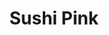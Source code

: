 ---
layout: place
title: Sushi Pink
permalink: /illinois/chicago/sushi-pink.html
stateAbbr: IL
stateName: Illinois
cityName: Chicago
seo:
  type: restaurant
  links: https://www.sushipink.com/
place_id: ChIJsTAsA9ssDogRpQcLXLHRJjk
photos:
  - name: >-
      places/ChIJsTAsA9ssDogRpQcLXLHRJjk/photos/AeeoHcIK5o3p0Eukl1reSS-YZfg3HFdxoNk9DAOwOJuGfNQf6RiYjAr-AOQ6UymLuCSq07rGMOkNr6waQ-ZT72hLcQzN0HdHAlmeMBT_h57QM93Fi8GoIC7FXZ9e_wmoogNXN2cX3USKAmAWQ5qqLv13xMDBmYBF3NkDJzpMNrHIsx3VNhVAlH2qcex3Ez7gLXKfMZU6xhE26uS0-qlZ9chP4MHtm6WYb1P-gMASfRxxk2WduyqrCEmdTRFNIjMSWhbWVE74EhOiZBe29Dk6NrZXyYMvoR531GyyyvRjb_wpBguJPA
    widthPx: 4800
    heightPx: 3600
    authorAttributions:
      - displayName: Sushi Pink
        uri: https://maps.google.com/maps/contrib/100825808186013712611
        photoUri: >-
          https://lh3.googleusercontent.com/a-/ALV-UjUUGCEUuS7wmgAV-xOlylV-UcsOv7HuOYTtLWWYP3xJbzZ5lxXY=s100-p-k-no-mo
    flagContentUri: >-
      https://www.google.com/local/imagery/report/?cb_client=maps_api_places.places_api&image_key=!1e10!2sAF1QipOozzHW4_kVHCh4mW7YpZ8lHowQwDFd4jm6gEfJ&hl=en-US
    googleMapsUri: >-
      https://www.google.com/maps/place//data=!3m4!1e2!3m2!1sAF1QipOozzHW4_kVHCh4mW7YpZ8lHowQwDFd4jm6gEfJ!2e10!4m2!3m1!1s0x880e2cdb032c30b1:0x3926d1b15c0b07a5
  - name: >-
      places/ChIJsTAsA9ssDogRpQcLXLHRJjk/photos/AeeoHcKrK2XMpSIfDq2zHDmsPLQb2_wh4wRt8FLSMMurxNnQ2sN1tFsJ89K3iawJ1o06ULECdcuw2SzTh_dik9QSYRf13ZSllP3NGCtStgd8mYJ0BEXaZLyL1cMXZaEz4-QY9SfhYSk8OytzqOhBlYksODA2F4rWJlmr4rurMQaZKrlF0CdGtdsV-5f-2594Ssyi1qbmXsRTJG601df3vHpkO0MMznYjI26tqSsz-PA10W4qLEFtBczFKJPhre4q-LacffM23aMe2yFLJiCjngKIKEbRlhFmMnPEUO8gv9lkeeawvA
    widthPx: 2048
    heightPx: 1152
    authorAttributions:
      - displayName: Sushi Pink
        uri: https://maps.google.com/maps/contrib/100825808186013712611
        photoUri: >-
          https://lh3.googleusercontent.com/a-/ALV-UjUUGCEUuS7wmgAV-xOlylV-UcsOv7HuOYTtLWWYP3xJbzZ5lxXY=s100-p-k-no-mo
    flagContentUri: >-
      https://www.google.com/local/imagery/report/?cb_client=maps_api_places.places_api&image_key=!1e10!2sAF1QipN7iaYVjqcrJLXMf3W3ZCFOgf-ctvvl3FYypubq&hl=en-US
    googleMapsUri: >-
      https://www.google.com/maps/place//data=!3m4!1e2!3m2!1sAF1QipN7iaYVjqcrJLXMf3W3ZCFOgf-ctvvl3FYypubq!2e10!4m2!3m1!1s0x880e2cdb032c30b1:0x3926d1b15c0b07a5
  - name: >-
      places/ChIJsTAsA9ssDogRpQcLXLHRJjk/photos/AeeoHcLZSlDhTNB_PY4qNe-8TCFz9c6ua5LZmcXTWmIJQpDRbJcrt5B4XeYUqG2TVF39X0Ve89P5WfBvUcKVMznUzPioZO9-xRCpObFsZvRWzSMorfuAwfbi1ifBs5FE4eZdt94BvpEiTIll2tlYPyhyq0etv5H8gCX3t3mqY-5YTWBJbOPTZPkuG0ofiF-FjycfJEl0YiWNlJPKndNkf8aKtR0hM_8tq_F1Fu1gy8el-O_BcnWWlje64W09Cy_Fci3LbsR_aXJKpXQtyN4Xe4t6xGHoDd6CKwCZfFNM5icdXBNlLw
    widthPx: 3024
    heightPx: 4032
    authorAttributions:
      - displayName: Sushi Pink
        uri: https://maps.google.com/maps/contrib/100825808186013712611
        photoUri: >-
          https://lh3.googleusercontent.com/a-/ALV-UjUUGCEUuS7wmgAV-xOlylV-UcsOv7HuOYTtLWWYP3xJbzZ5lxXY=s100-p-k-no-mo
    flagContentUri: >-
      https://www.google.com/local/imagery/report/?cb_client=maps_api_places.places_api&image_key=!1e10!2sAF1QipOkcfkgm-JdLztvPtbFiNqNMF_y_5JCLmtCiQWV&hl=en-US
    googleMapsUri: >-
      https://www.google.com/maps/place//data=!3m4!1e2!3m2!1sAF1QipOkcfkgm-JdLztvPtbFiNqNMF_y_5JCLmtCiQWV!2e10!4m2!3m1!1s0x880e2cdb032c30b1:0x3926d1b15c0b07a5
  - name: >-
      places/ChIJsTAsA9ssDogRpQcLXLHRJjk/photos/AeeoHcKQ8zlQ5WNI3mQvCxCBg3mEeM7RqY908zUjLJBelZxZaZgx1SFq94Kj8JcNXTmJ7ZkFuysB67y53XNd1Fcb7_3utLi4dcZRE9H3s87ZzXAuJQlgGCdIYND8VXTtfUXK_zGoyYFhXMShr1ZmNaJPblMzW9CRCmRjysKf5ISBPuvG2-jwSW74ZHGzINJrBm_3boPFa7V0I1YXZnFq1aK68RHq2BArIfAb0zVjJD5m3IKQSB8LzMkC4bzYnLRr5-rMvGZv1J3cwLSYK_n4LtfEorV6IHA01kLGu89nsXD5tll1tg
    widthPx: 2048
    heightPx: 1365
    authorAttributions:
      - displayName: Sushi Pink
        uri: https://maps.google.com/maps/contrib/100825808186013712611
        photoUri: >-
          https://lh3.googleusercontent.com/a-/ALV-UjUUGCEUuS7wmgAV-xOlylV-UcsOv7HuOYTtLWWYP3xJbzZ5lxXY=s100-p-k-no-mo
    flagContentUri: >-
      https://www.google.com/local/imagery/report/?cb_client=maps_api_places.places_api&image_key=!1e10!2sAF1QipNnvA-FFhUnqjdt4NW1oyBloQodVUaJPQdbCiqz&hl=en-US
    googleMapsUri: >-
      https://www.google.com/maps/place//data=!3m4!1e2!3m2!1sAF1QipNnvA-FFhUnqjdt4NW1oyBloQodVUaJPQdbCiqz!2e10!4m2!3m1!1s0x880e2cdb032c30b1:0x3926d1b15c0b07a5
  - name: >-
      places/ChIJsTAsA9ssDogRpQcLXLHRJjk/photos/AeeoHcJtI0CRdN6tjNQH8KmOpR8dauCE449NNRdsU7lZuwOZN_H5p1FUypEwreyHvWdESxWSDlnkKMP9rSnXj95S-aCXPlRz6N7sRJ4CA050WFGcrghNVHfQHM_KojHD-dCk509kUqQM3gSdWlHEVNE83jAeVAB3VPjjHePfgiL2wNxMDZHwmUk35txrDFIK8QZo_GVBPnp1Xwa22GPVSXcITX4VvkU2OwfIL7B2OfpNteDZCzJfetehvmtftxdI3qa2CNwV6tGCIaSa-I8TLmPRkAxkjRVkorgM-9SHjlV3ako-DQ
    widthPx: 2814
    heightPx: 3518
    authorAttributions:
      - displayName: Sushi Pink
        uri: https://maps.google.com/maps/contrib/100825808186013712611
        photoUri: >-
          https://lh3.googleusercontent.com/a-/ALV-UjUUGCEUuS7wmgAV-xOlylV-UcsOv7HuOYTtLWWYP3xJbzZ5lxXY=s100-p-k-no-mo
    flagContentUri: >-
      https://www.google.com/local/imagery/report/?cb_client=maps_api_places.places_api&image_key=!1e10!2sAF1QipOmOoX_q4l7-iC2DvSjEvfGbxgbBziJK9H6k_iH&hl=en-US
    googleMapsUri: >-
      https://www.google.com/maps/place//data=!3m4!1e2!3m2!1sAF1QipOmOoX_q4l7-iC2DvSjEvfGbxgbBziJK9H6k_iH!2e10!4m2!3m1!1s0x880e2cdb032c30b1:0x3926d1b15c0b07a5
  - name: >-
      places/ChIJsTAsA9ssDogRpQcLXLHRJjk/photos/AeeoHcI9SCcYrk98lCWobXTu_xJYVnu0BYHFRJfLxEN9MWAB1-_5cVZtlmmD74461aSz7LLFrQRJWaOoZu7pMxy3cOQ8pu_KKTkpTONY9F_rAg-joy6bE4-LZ2nvHnvEFuzsL3Q7ZvpImlKIJlSmCuComk4jp7wsOVT-Y-kET9y2xjaDcC3X3MmZRF2rRmeBKfoXKFhcOQFw7xhD75XmKUFk1GewC-RMYJcPN8LC8CsBpIk0zLopEqxAN-ePEJcKOlkw-Jt_nvxfbRq6w5vU6FviOtG6Fj6SjubO5sDhWwfjgxqHl82dW3VQWxEByURW33V_lUMcRcan0wTJFrOlItrbqvIjwWe9GH_tTTj8BEr6RyFgpkdR_wMzfQY2Q70_rpkaiLoQ4fmnNVhoTIPCK-oVSnngyH81D_-ntPNX0Wzwc_Y
    widthPx: 4032
    heightPx: 3024
    authorAttributions:
      - displayName: Tiffany T
        uri: https://maps.google.com/maps/contrib/112269200887699940857
        photoUri: >-
          https://lh3.googleusercontent.com/a/ACg8ocImFFJ0syPYUPo9HA3mSO6_6OU1zb43KlJ3NM54v0iCF3V_-cCi=s100-p-k-no-mo
    flagContentUri: >-
      https://www.google.com/local/imagery/report/?cb_client=maps_api_places.places_api&image_key=!1e10!2sCIHM0ogKEICAgIDn5YurHA&hl=en-US
    googleMapsUri: >-
      https://www.google.com/maps/place//data=!3m4!1e2!3m2!1sCIHM0ogKEICAgIDn5YurHA!2e10!4m2!3m1!1s0x880e2cdb032c30b1:0x3926d1b15c0b07a5
  - name: >-
      places/ChIJsTAsA9ssDogRpQcLXLHRJjk/photos/AeeoHcLzlhzTYiIJqQBl_JknvNBKuiszFOdVJ3uk5nBGQ-Ybnsksd9V3JgIQwaXGOLJ3549ByhZ2Qb1hXYl2WirNR0rpZTNJDHmkIh29Jkfz9wqcUKvyH_HTSgW7fhjd-ZgBmtwDf086rvTjz_YBs3hjGm0qoLRwoOr6avKRUYEEe1VpDe3JlLK8ZRZDLaVA5ffQTymiPzqPgdE9J8ENq0QpD9hs601Dt7--TGmoe2dqaJugBZgWGr0LQcUcN5DJqcYhTK6bRezCh8G6M9KCFiACUKuR-n4tsbTBQf4_gQK2tua6gQ
    widthPx: 3024
    heightPx: 4032
    authorAttributions:
      - displayName: Sushi Pink
        uri: https://maps.google.com/maps/contrib/100825808186013712611
        photoUri: >-
          https://lh3.googleusercontent.com/a-/ALV-UjUUGCEUuS7wmgAV-xOlylV-UcsOv7HuOYTtLWWYP3xJbzZ5lxXY=s100-p-k-no-mo
    flagContentUri: >-
      https://www.google.com/local/imagery/report/?cb_client=maps_api_places.places_api&image_key=!1e10!2sAF1QipNwtlrnVwtvmksh7S6UKz7y5seAFfxW9dEg1X1E&hl=en-US
    googleMapsUri: >-
      https://www.google.com/maps/place//data=!3m4!1e2!3m2!1sAF1QipNwtlrnVwtvmksh7S6UKz7y5seAFfxW9dEg1X1E!2e10!4m2!3m1!1s0x880e2cdb032c30b1:0x3926d1b15c0b07a5
  - name: >-
      places/ChIJsTAsA9ssDogRpQcLXLHRJjk/photos/AeeoHcJKGPVkFebDXvhZFW0pgX9vCUdu1E5LbNKstf_5DuGlOY5C9SIQuvTJoHkm0UWa8Of4XRGP8l_edpZOb1623Mg54nk7llmki14gmGm1towmWTakvTg-hTaowsclGVOgPAwoFrO5PcTOTyRr7i5k3KU8tg3IE4ydz09oKnArR-RbiVqEItgouCJfZBGBFlNcBLN0nKxHxm6H947tsPv9O0MVunqNUy6-9KHvdVTq7UWsqBjxIoS8PWt--2dIdOigkBfbT6wvCcuLejacpUL38APRlOiAeEbnVmsSl0IeBS-fDQ
    widthPx: 3540
    heightPx: 4716
    authorAttributions:
      - displayName: Sushi Pink
        uri: https://maps.google.com/maps/contrib/100825808186013712611
        photoUri: >-
          https://lh3.googleusercontent.com/a-/ALV-UjUUGCEUuS7wmgAV-xOlylV-UcsOv7HuOYTtLWWYP3xJbzZ5lxXY=s100-p-k-no-mo
    flagContentUri: >-
      https://www.google.com/local/imagery/report/?cb_client=maps_api_places.places_api&image_key=!1e10!2sAF1QipOVCKa-MG_wGA3b3K82XsudHlVmbDMT16CcjdOs&hl=en-US
    googleMapsUri: >-
      https://www.google.com/maps/place//data=!3m4!1e2!3m2!1sAF1QipOVCKa-MG_wGA3b3K82XsudHlVmbDMT16CcjdOs!2e10!4m2!3m1!1s0x880e2cdb032c30b1:0x3926d1b15c0b07a5
  - name: >-
      places/ChIJsTAsA9ssDogRpQcLXLHRJjk/photos/AeeoHcI_NgeIfM0KRWU9vNmubhC7FzEgfGT1DfJxdZnua7VsQFOuq8dnG-RH3dCTYWr6nGDf0xLLxahKI5LJ5Ybx4Hcn1ngmILKgEdGT9odyi8BuTUhfUO_f_hs25JpW403o0OMhl-bPfAaJ_8mHpPOHGMFQWdYYf5zFthKCMP55jlubNIzldhioJbBxRQ_Uc0j1i9pqQItIqjuYgdvucgzqmqUE__VJcpEm4nFmr_wsLp_pSXMZmFRE5wOOHK_x74G9CIq1_chrq0xlHXcr0HGUxT9OchJ1MK0ayKZGlaBIR0GAOg
    widthPx: 3600
    heightPx: 4800
    authorAttributions:
      - displayName: Sushi Pink
        uri: https://maps.google.com/maps/contrib/100825808186013712611
        photoUri: >-
          https://lh3.googleusercontent.com/a-/ALV-UjUUGCEUuS7wmgAV-xOlylV-UcsOv7HuOYTtLWWYP3xJbzZ5lxXY=s100-p-k-no-mo
    flagContentUri: >-
      https://www.google.com/local/imagery/report/?cb_client=maps_api_places.places_api&image_key=!1e10!2sAF1QipPHpLPLm4PMHkycT3M0ZfuGfKg1vt6BMz5mtbog&hl=en-US
    googleMapsUri: >-
      https://www.google.com/maps/place//data=!3m4!1e2!3m2!1sAF1QipPHpLPLm4PMHkycT3M0ZfuGfKg1vt6BMz5mtbog!2e10!4m2!3m1!1s0x880e2cdb032c30b1:0x3926d1b15c0b07a5
  - name: >-
      places/ChIJsTAsA9ssDogRpQcLXLHRJjk/photos/AeeoHcKo3qZITIPwr3Jv_hlDXrtM9_joylBXt3PYTFIQ6tcNrr_pqRMoETColswvuM8SCsUQde_7nJLkxxf1hhIUCptXXUfJ8rF7O46DbgPe286Sqmb4rSlPrDdn4by_k8EVobea4ScpN3LhPBqBU5JeCXRUEQEK4WoqFquRpJqN50778sgOc1CT78RwXR8ctlgqeKuf5RchglGK0o2ZLwaLf18Mz55h2CAuulSZbAIQkGmuReTl4ZRv6tZueiX7dC0B-5VnYpCZ8KILTDEt1aCGCVqwfwBL_cfefchf2pC7xhkSHNn4xpwncK3KbUGBYysrbCZPgxaEdzAGokyNqgLEBwUul86WwxungoFgcNfXjcDCpJkd5t_OMX9GgBMv94JGn-hY1XYG50aEXFRZAs19ZKlvPbRI6fHoaKddBw7F-E2mRBi5
    widthPx: 3600
    heightPx: 4800
    authorAttributions:
      - displayName: Boden Slagle
        uri: https://maps.google.com/maps/contrib/116239805246573036472
        photoUri: >-
          https://lh3.googleusercontent.com/a/ACg8ocIfCxJRhUiqIQfC92DYqnh8QL9gS1OzmggVruX0SrvqmIXO-w=s100-p-k-no-mo
    flagContentUri: >-
      https://www.google.com/local/imagery/report/?cb_client=maps_api_places.places_api&image_key=!1e10!2sCIHM0ogKEICAgMCw9_2EhQE&hl=en-US
    googleMapsUri: >-
      https://www.google.com/maps/place//data=!3m4!1e2!3m2!1sCIHM0ogKEICAgMCw9_2EhQE!2e10!4m2!3m1!1s0x880e2cdb032c30b1:0x3926d1b15c0b07a5
address: 913 W Washington Blvd, Chicago, IL 60607, USA
street: 913 W Washington Blvd
city: Chicago
state: IL
zip: '60607'
country: USA
neighborhood: West Loop
latitude: '41.882909'
longitude: '-87.650251'
accessibility_options:
  wheelchairAccessibleEntrance: true
  wheelchairAccessibleRestroom: true
  wheelchairAccessibleSeating: true
business_status: OPERATIONAL
name: Sushi Pink
google_maps_links:
  directionsUri: >-
    https://www.google.com/maps/dir//''/data=!4m7!4m6!1m1!4e2!1m2!1m1!1s0x880e2cdb032c30b1:0x3926d1b15c0b07a5!3e0
  placeUri: https://maps.google.com/?cid=4118209468960540581
  writeAReviewUri: >-
    https://www.google.com/maps/place//data=!4m3!3m2!1s0x880e2cdb032c30b1:0x3926d1b15c0b07a5!12e1
  reviewsUri: >-
    https://www.google.com/maps/place//data=!4m4!3m3!1s0x880e2cdb032c30b1:0x3926d1b15c0b07a5!9m1!1b1
  photosUri: >-
    https://www.google.com/maps/place//data=!4m3!3m2!1s0x880e2cdb032c30b1:0x3926d1b15c0b07a5!10e5
primary_type: Japanese Restaurant
opening_hours:
  regular: null
  current: null
secondary_opening_hours:
  regular:
    weekdayDescriptions: null
    type: null
  current:
    weekdayDescriptions: null
    type: null
phone: (312) 226-1666
price_level: PRICE_LEVEL_MODERATE
price_range: $20 &ndash; $30
rating: '4.5'
rating_count: 0
website: https://www.sushipink.com/
description: >-
  Explore Sushi Pink in Chicago, IL$$$Sushi Pink in Chicago, IL, stands out as a
  compact Japanese restaurant that blends casual vibes with a menu featuring
  fresh sushi and hearty ramen options. This spot in the West Loop neighborhood
  offers a modern setting where creative rolls and inventive cocktails create an
  engaging dining experience for sushi enthusiasts. With thoughtful
  accessibility features like wheelchair-friendly entrances and seating, it's
  designed to welcome everyone looking for authentic Japanese fare nearby.
  Patrons can enjoy outdoor seating and a variety of vegetarian choices, making
  it a go-to for those searching for top-rated sushi restaurants in the area.
  Whether you're in the mood for a quick bite or a relaxed meal, Sushi Pink
  delivers quality and flavor that capture the essence of Japanese cuisine.
generative_summary: >-
  Explore Sushi Pink in Chicago, IL$$$Sushi Pink in Chicago, IL, stands out as a
  compact Japanese restaurant that blends casual vibes with a menu featuring
  fresh sushi and hearty ramen options. This spot in the West Loop neighborhood
  offers a modern setting where creative rolls and inventive cocktails create an
  engaging dining experience for sushi enthusiasts. With thoughtful
  accessibility features like wheelchair-friendly entrances and seating, it's
  designed to welcome everyone looking for authentic Japanese fare nearby.
  Patrons can enjoy outdoor seating and a variety of vegetarian choices, making
  it a go-to for those searching for top-rated sushi restaurants in the area.
  Whether you're in the mood for a quick bite or a relaxed meal, Sushi Pink
  delivers quality and flavor that capture the essence of Japanese cuisine.
generative_disclosure: Summarized by AI using the Grok-3-Mini model.
reviews:
  - name: >-
      places/ChIJsTAsA9ssDogRpQcLXLHRJjk/reviews/ChZDSUhNMG9nS0VJQ0FnTUR3NzlhdUxnEAE
    relativePublishTimeDescription: 2 weeks ago
    rating: 5
    text:
      text: >-
        I had a great time at this restaurant! From the moment I walked in, the
        attentive and friendly staff made me feel right at home. The atmosphere
        is inviting, with the option to sit by the food preparation area for an
        engaging experience or in a cozier spot for larger gatherings. I
        absolutely recommend the Mexican Maki—it’s bursting with delicious
        flavors and left me satisfied. Don’t overlook the Vegetable Maki either;
        it’s equally as good! I'm already looking forward to my next visit!
      languageCode: en
    originalText:
      text: >-
        I had a great time at this restaurant! From the moment I walked in, the
        attentive and friendly staff made me feel right at home. The atmosphere
        is inviting, with the option to sit by the food preparation area for an
        engaging experience or in a cozier spot for larger gatherings. I
        absolutely recommend the Mexican Maki—it’s bursting with delicious
        flavors and left me satisfied. Don’t overlook the Vegetable Maki either;
        it’s equally as good! I'm already looking forward to my next visit!
      languageCode: en
    authorAttribution:
      displayName: Julien
      uri: https://www.google.com/maps/contrib/105498652805696611183/reviews
      photoUri: >-
        https://lh3.googleusercontent.com/a/ACg8ocLaO6wXsgoj0luOvkWop2L_nUuLl4sddcIxq4MK5z1hScQfOg=s128-c0x00000000-cc-rp-mo
    publishTime: '2025-03-29T04:43:56.680379Z'
    flagContentUri: >-
      https://www.google.com/local/review/rap/report?postId=ChZDSUhNMG9nS0VJQ0FnTUR3NzlhdUxnEAE&d=17924085&t=1
    googleMapsUri: >-
      https://www.google.com/maps/reviews/data=!4m6!14m5!1m4!2m3!1sChZDSUhNMG9nS0VJQ0FnTUR3NzlhdUxnEAE!2m1!1s0x880e2cdb032c30b1:0x3926d1b15c0b07a5
  - name: >-
      places/ChIJsTAsA9ssDogRpQcLXLHRJjk/reviews/ChdDSUhNMG9nS0VJQ0FnTUR3dk5IaC1BRRAB
    relativePublishTimeDescription: 2 weeks ago
    rating: 5
    text:
      text: >-
        As a West Loop resident, I can confidently say that Sushi Pink is a
        hidden gem. If you're craving fresh sashimi, creative maki rolls,
        comforting ramen, or delicious poke bowls, this Japanese restaurant is
        the place to be. The cozy, low-key atmosphere makes it perfect for
        intimate gatherings or a casual night out.


        The fish is always fresh, the flavors are spot on, and the prices are
        reasonable for the quality. I ordered the Great Pyramid, King Kong, Fire
        Dragon, and Salmon Lover rolls (perfect for two people), and every bite
        was amazing!


        If you're searching for the best sushi in Chicago or sushi near Fulton
        Market, this is the spot to check out. Whether dining in or ordering
        takeout, Sushi Pink never disappoints!
      languageCode: en
    originalText:
      text: >-
        As a West Loop resident, I can confidently say that Sushi Pink is a
        hidden gem. If you're craving fresh sashimi, creative maki rolls,
        comforting ramen, or delicious poke bowls, this Japanese restaurant is
        the place to be. The cozy, low-key atmosphere makes it perfect for
        intimate gatherings or a casual night out.


        The fish is always fresh, the flavors are spot on, and the prices are
        reasonable for the quality. I ordered the Great Pyramid, King Kong, Fire
        Dragon, and Salmon Lover rolls (perfect for two people), and every bite
        was amazing!


        If you're searching for the best sushi in Chicago or sushi near Fulton
        Market, this is the spot to check out. Whether dining in or ordering
        takeout, Sushi Pink never disappoints!
      languageCode: en
    authorAttribution:
      displayName: Mo Daher
      uri: https://www.google.com/maps/contrib/107011272898314462112/reviews
      photoUri: >-
        https://lh3.googleusercontent.com/a-/ALV-UjVlD9GonuoGrYM_u2nxv1TI0Gurjwf_SGrjlbGD4FrntLrOPhRi=s128-c0x00000000-cc-rp-mo
    publishTime: '2025-03-24T14:18:46.790556Z'
    flagContentUri: >-
      https://www.google.com/local/review/rap/report?postId=ChdDSUhNMG9nS0VJQ0FnTUR3dk5IaC1BRRAB&d=17924085&t=1
    googleMapsUri: >-
      https://www.google.com/maps/reviews/data=!4m6!14m5!1m4!2m3!1sChdDSUhNMG9nS0VJQ0FnTUR3dk5IaC1BRRAB!2m1!1s0x880e2cdb032c30b1:0x3926d1b15c0b07a5
  - name: >-
      places/ChIJsTAsA9ssDogRpQcLXLHRJjk/reviews/ChdDSUhNMG9nS0VJQ0FnTUN3OV8yRTJRRRAB
    relativePublishTimeDescription: 3 weeks ago
    rating: 5
    text:
      text: >-
        Has to be my favorite spot for sushi in Chicago! My go to whenever I am
        in town. Everything they use is extremely high quality and the amount of
        care and effort they put into everything is easy to see. The staff there
        are all kind and make the experience 10/10.

        I’ve had a few different things off the menu and everything is a
        certified banger! Would highly recommend them.
      languageCode: en
    originalText:
      text: >-
        Has to be my favorite spot for sushi in Chicago! My go to whenever I am
        in town. Everything they use is extremely high quality and the amount of
        care and effort they put into everything is easy to see. The staff there
        are all kind and make the experience 10/10.

        I’ve had a few different things off the menu and everything is a
        certified banger! Would highly recommend them.
      languageCode: en
    authorAttribution:
      displayName: Boden Slagle
      uri: https://www.google.com/maps/contrib/116239805246573036472/reviews
      photoUri: >-
        https://lh3.googleusercontent.com/a/ACg8ocIfCxJRhUiqIQfC92DYqnh8QL9gS1OzmggVruX0SrvqmIXO-w=s128-c0x00000000-cc-rp-mo
    publishTime: '2025-03-22T00:08:32.579226Z'
    flagContentUri: >-
      https://www.google.com/local/review/rap/report?postId=ChdDSUhNMG9nS0VJQ0FnTUN3OV8yRTJRRRAB&d=17924085&t=1
    googleMapsUri: >-
      https://www.google.com/maps/reviews/data=!4m6!14m5!1m4!2m3!1sChdDSUhNMG9nS0VJQ0FnTUN3OV8yRTJRRRAB!2m1!1s0x880e2cdb032c30b1:0x3926d1b15c0b07a5
  - name: >-
      places/ChIJsTAsA9ssDogRpQcLXLHRJjk/reviews/ChdDSUhNMG9nS0VJQ0FnTUNJMk9mS29nRRAB
    relativePublishTimeDescription: 2 weeks ago
    rating: 5
    text:
      text: >-
        Amazing sushi and top-notch service! The fish is incredibly fresh, the
        rolls are flavorful, and the presentation is beautiful. The staff is
        attentive and friendly, making the experience even better. Perfect for
        both casual dining and special occasions. Highly recommended!
      languageCode: en
    originalText:
      text: >-
        Amazing sushi and top-notch service! The fish is incredibly fresh, the
        rolls are flavorful, and the presentation is beautiful. The staff is
        attentive and friendly, making the experience even better. Perfect for
        both casual dining and special occasions. Highly recommended!
      languageCode: en
    authorAttribution:
      displayName: Ivalani Cazarin
      uri: https://www.google.com/maps/contrib/114873752658718196255/reviews
      photoUri: >-
        https://lh3.googleusercontent.com/a/ACg8ocKtI3ug8M0npU3yGTRGiJ5LUizJl3aAQkLQ83vEPr2-jBOL4Q=s128-c0x00000000-cc-rp-mo
    publishTime: '2025-03-30T03:31:02.766414Z'
    flagContentUri: >-
      https://www.google.com/local/review/rap/report?postId=ChdDSUhNMG9nS0VJQ0FnTUNJMk9mS29nRRAB&d=17924085&t=1
    googleMapsUri: >-
      https://www.google.com/maps/reviews/data=!4m6!14m5!1m4!2m3!1sChdDSUhNMG9nS0VJQ0FnTUNJMk9mS29nRRAB!2m1!1s0x880e2cdb032c30b1:0x3926d1b15c0b07a5
  - name: >-
      places/ChIJsTAsA9ssDogRpQcLXLHRJjk/reviews/ChdDSUhNMG9nS0VJQ0FnTURRXzlHSTNRRRAB
    relativePublishTimeDescription: 4 weeks ago
    rating: 5
    text:
      text: >-
        Had an amazing experience at Sushi Pink!! Everything is super fresh and
        presented beautifully. The sashimi dinner was scrumptious, all the
        slices are fatty, juicy, and tender. We got Coast to coast and 1871 for
        our rolls, both had layers of textures and flavors that just all blend
        together so well. Their takoyaki is probably one of the best I have had
        in the city, super crispy on the outside and soft on the inside. You can
        just tell everything is made to order :)
      languageCode: en
    originalText:
      text: >-
        Had an amazing experience at Sushi Pink!! Everything is super fresh and
        presented beautifully. The sashimi dinner was scrumptious, all the
        slices are fatty, juicy, and tender. We got Coast to coast and 1871 for
        our rolls, both had layers of textures and flavors that just all blend
        together so well. Their takoyaki is probably one of the best I have had
        in the city, super crispy on the outside and soft on the inside. You can
        just tell everything is made to order :)
      languageCode: en
    authorAttribution:
      displayName: Soph L.
      uri: https://www.google.com/maps/contrib/116916377648172951374/reviews
      photoUri: >-
        https://lh3.googleusercontent.com/a-/ALV-UjWdDujDqCu37W9TgPjzMe_Zi2pPhXMOoLXY1rXddkM4R2v8iPJi=s128-c0x00000000-cc-rp-mo-ba3
    publishTime: '2025-03-15T17:40:21.448966Z'
    flagContentUri: >-
      https://www.google.com/local/review/rap/report?postId=ChdDSUhNMG9nS0VJQ0FnTURRXzlHSTNRRRAB&d=17924085&t=1
    googleMapsUri: >-
      https://www.google.com/maps/reviews/data=!4m6!14m5!1m4!2m3!1sChdDSUhNMG9nS0VJQ0FnTURRXzlHSTNRRRAB!2m1!1s0x880e2cdb032c30b1:0x3926d1b15c0b07a5
review_summary: >-
  Visitor Feedback on Sushi Pink$$$Visitors often praise the fresh ingredients
  and creative rolls at this Japanese spot, highlighting how the flavors blend
  perfectly in dishes like various maki options. Many appreciate the generous
  portions and high-quality fish that make every meal feel satisfying and well
  worth it for sushi lovers in the neighborhood. The friendly service and cozy
  atmosphere add to the appeal, creating a welcoming environment that's great
  for casual outings or groups. Folks frequently note that it's an excellent
  choice for those seeking sushi close to home, with options that cater to
  different tastes without disappointing. Overall, the consistent positives
  around taste and vibe make it a solid pick for anyone exploring local Japanese
  places.
review_disclosure: Summarized by AI using the Grok-3-Mini model.
parking_options:
  paidStreetParking: true
payment_options:
  acceptsCreditCards: true
  acceptsDebitCards: true
  acceptsCashOnly: false
  acceptsNfc: true
allow_dogs: null
curbside_pickup: null
delivery: true
dine_in: true
good_for_children: null
good_for_groups: null
good_for_sports: false
live_music: false
menu_for_children: false
outdoor_seating: true
reservable: true
restroom: true
serves_beer: true
serves_breakfast: false
serves_brunch: null
serves_cocktails: true
serves_coffee: null
serves_dinner: true
serves_dessert: true
serves_lunch: true
serves_vegetarian_food: true
serves_wine: true
takeout: true
update_category: pro
places_description: >-
  Compact Japanese restaurant & sushi bar serving creative rolls & cocktails in
  a modern setting.

---